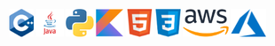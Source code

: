 <div orientation="horizontal">
  <img src="assets/cpp.png" height=50>
  <img src="assets/java.png" height=50>
  <img src="assets/python.png" height=50>
  <img src="assets/kotlin.png" height=50>
  <img src="assets/html.png" height=50>
  <img src="assets/css.png" height=50>
  <img src="assets/aws.png" height=50>
  <img src="assets/azure.svg" height=50>
</div>
